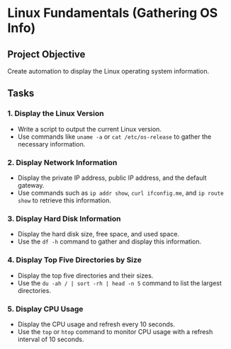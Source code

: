 # Linux Fundamentals (Gathering OS Info)

## Project Objective
Create automation to display the Linux operating system information.

## Tasks

### 1. Display the Linux Version
- Write a script to output the current Linux version.
- Use commands like `uname -a` or `cat /etc/os-release` to gather the necessary information.

### 2. Display Network Information
- Display the private IP address, public IP address, and the default gateway.
- Use commands such as `ip addr show`, `curl ifconfig.me`, and `ip route show` to retrieve this information.

### 3. Display Hard Disk Information
- Display the hard disk size, free space, and used space.
- Use the `df -h` command to gather and display this information.

### 4. Display Top Five Directories by Size
- Display the top five directories and their sizes.
- Use the `du -ah / | sort -rh | head -n 5` command to list the largest directories.

### 5. Display CPU Usage
- Display the CPU usage and refresh every 10 seconds.
- Use the `top` or `htop` command to monitor CPU usage with a refresh interval of 10 seconds.

